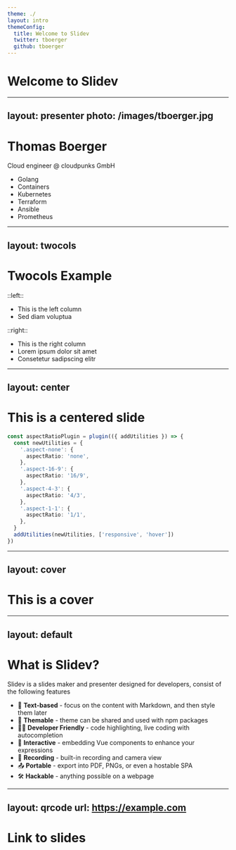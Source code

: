 ```yaml
---
theme: ./
layout: intro
themeConfig:
  title: Welcome to Slidev
  twitter: tboerger
  github: tboerger
---
```

# Welcome to Slidev

---
layout: presenter
photo: /images/tboerger.jpg
---
# Thomas Boerger

Cloud engineer @ cloudpunks GmbH

* Golang
* Containers
* Kubernetes
* Terraform
* Ansible
* Prometheus

---
layout: twocols
---
# Twocols Example

::left::
- This is the left column
- Sed diam voluptua

::right::
- This is the right column
- Lorem ipsum dolor sit amet
- Consetetur sadipscing elitr

---
layout: center
---
# This is a centered slide

```ts
const aspectRatioPlugin = plugin(({ addUtilities }) => {
  const newUtilities = {
    '.aspect-none': {
      aspectRatio: 'none',
    },
    '.aspect-16-9': {
      aspectRatio: '16/9',
    },
    '.aspect-4-3': {
      aspectRatio: '4/3',
    },
    '.aspect-1-1': {
      aspectRatio: '1/1',
    },
  }
  addUtilities(newUtilities, ['responsive', 'hover'])
})
```

---
layout: cover
---
# This is a cover

---
layout: default
---
# What is Slidev?

Slidev is a slides maker and presenter designed for developers, consist of the following features

- 📝 **Text-based** - focus on the content with Markdown, and then style them later
- 🎨 **Themable** - theme can be shared and used with npm packages
- 🧑‍💻 **Developer Friendly** - code highlighting, live coding with autocompletion
- 🤹 **Interactive** - embedding Vue components to enhance your expressions
- 🎥 **Recording** - built-in recording and camera view
- 📤 **Portable** - export into PDF, PNGs, or even a hostable SPA
- 🛠 **Hackable** - anything possible on a webpage

---
layout: qrcode
url: https://example.com
---
# Link to slides
